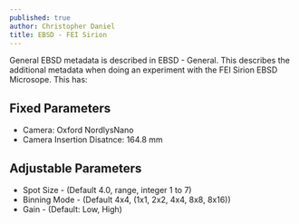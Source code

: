 ```yaml
---
published: true
author: Christopher Daniel
title: EBSD - FEI Sirion
---
```

General EBSD metadata is described in EBSD - General. This describes the additional metadata when doing an experiment with the FEI Sirion EBSD Microsope. This has:

## Fixed Parameters

- Camera: Oxford NordlysNano
- Camera Insertion Disatnce: 164.8 mm

## Adjustable Parameters

- Spot Size - (Default 4.0, range, integer 1 to 7)
- Binning Mode - (Default 4x4, (1x1, 2x2, 4x4, 8x8, 8x16))
- Gain - (Default: Low, High)
